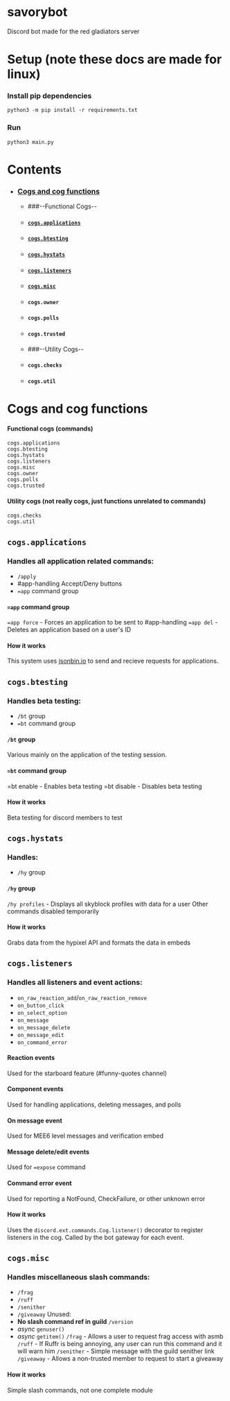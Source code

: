 # savorybot
Discord bot made for the red gladiators server

# Setup (note these docs are made for linux)
### Install pip dependencies
`python3 -m pip install -r requirements.txt`
### Run
`python3 main.py`

# Contents
- ### [Cogs and cog functions](#cogs-and-cog-functions)
  - ###--Functional Cogs--
  - #### [`cogs.applications`](#cogsapplications)
  - #### [`cogs.btesting`](#cogsbtesting)
  - #### [`cogs.hystats`](#cogshystats)
  - #### [`cogs.listeners`](#cogslisteners)
  - #### [`cogs.misc`](#cogsmisc)
  - #### `cogs.owner`
  - #### `cogs.polls`
  - #### `cogs.trusted`
  - ###--Utility Cogs--
  - #### `cogs.checks`
  - #### `cogs.util`

# Cogs and cog functions

#### Functional cogs (commands)
```
cogs.applications
cogs.btesting
cogs.hystats
cogs.listeners
cogs.misc
cogs.owner
cogs.polls
cogs.trusted
```
#### Utility cogs (not really cogs, just functions unrelated to commands)
```
cogs.checks
cogs.util
```

## `cogs.applications`
### Handles all application related commands:
- `/apply`
- #app-handling Accept/Deny buttons
- `=app` command group
#### `=app` command group
`=app force` - Forces an application to be sent to #app-handling
`=app del` - Deletes an application based on a user's ID
#### How it works
This system uses [jsonbin.io](https://jsonbin.io) to send and recieve requests for applications.

## `cogs.btesting`
### Handles beta testing:
- `/bt` group
- `=bt` command group
#### `/bt` group
Various mainly on the application of the testing session.
#### `=bt` command group
=bt enable - Enables beta testing
=bt disable - Disables beta testing
#### How it works
Beta testing for discord members to test 

## `cogs.hystats`
### Handles:
- `/hy` group
#### `/hy` group
`/hy profiles` - Displays all skyblock profiles with data for a user
Other commands disabled temporarily
#### How it works
Grabs data from the hypixel API and formats the data in embeds

## `cogs.listeners`
### Handles all listeners and event actions:
- `on_raw_reaction_add`/`on_raw_reaction_remove`
- `on_button_click`
- `on_select_option`
- `on_message`
- `on_message_delete`
- `on_message_edit`
- `on_command_error`
#### Reaction events
Used for the starboard feature (#funny-quotes channel)
#### Component events
Used for handling applications, deleting messages, and polls
#### On message event
Used for MEE6 level messages and verification embed
#### Message delete/edit events
Used for `=expose` command
#### Command error event
Used for reporting a NotFound, CheckFailure, or other unknown error
#### How it works
Uses the `discord.ext.commands.Cog.listener()` decorator to register listeners in the cog. Called by the bot gateway for each event.

## `cogs.misc`
### Handles miscellaneous slash commands:
- `/frag`
- `/ruff`
- `/senither`
- `/giveaway`
Unused:
- **No slash command ref in guild** `/version`
- _async_ `genuser()`
- _async_ `getitem()`
`/frag` - Allows a user to request frag access with asmb
`/ruff` - If Ruffr is being annoying, any user can run this command and it will warn him
`/senither` - Simple message with the guild senither link
`/giveaway` - Allows a non-trusted member to request to start a giveaway
#### How it works
Simple slash commands, not one complete module
